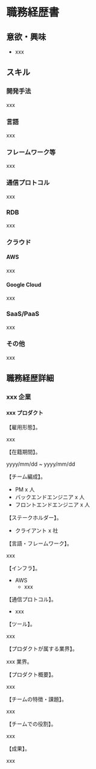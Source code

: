 # 職務経歴書

## 意欲・興味

- xxx

## スキル

### 開発手法

xxx

### 言語

xxx

### フレームワーク等

xxx

### 通信プロトコル

xxx

### RDB

xxx

### クラウド

#### AWS

xxx

#### Google Cloud

xxx

### SaaS/PaaS

xxx

### その他

xxx

## 職務経歴詳細

### xxx 企業

#### xxx プロダクト

【雇用形態】。

xxx

【在籍期間】。

yyyy/mm/dd ~ yyyy/mm/dd

【チーム編成】。

- PM x 人
- バックエンドエンジニア x 人
- フロントエンドエンジニア x 人

【ステークホルダー】。

- クライアント x 社

【言語・フレームワーク】。

xxx

【インフラ】。

- AWS
  - xxx

【通信プロトコル】。

- xxx

【ツール】。

xxx

【プロダクトが属する業界】。

xxx 業界。

【プロダクト概要】。

xxx

【チームの特徴・課題】。

xxx

【チームでの役割】。

xxx

【成果】。

xxx
